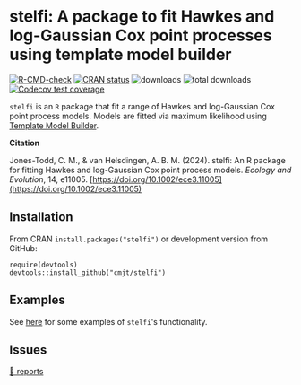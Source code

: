 # stelfi: A package to fit Hawkes and log-Gaussian Cox point processes using template model builder

<!-- badges: start -->
[![R-CMD-check](https://github.com/cmjt/stelfi/actions/workflows/R-CMD-check.yaml/badge.svg)](https://github.com/cmjt/stelfi/actions/workflows/R-CMD-check.yaml)
[![CRAN status](https://www.r-pkg.org/badges/version/stelfi)](https://CRAN.R-project.org/package=stelfi)
![downloads](http://cranlogs.r-pkg.org/badges/stelfi)
![total downloads](http://cranlogs.r-pkg.org/badges/grand-total/stelfi)
[![Codecov test coverage](https://codecov.io/gh/cmjt/stelfi/branch/master/graph/badge.svg)](https://app.codecov.io/gh/cmjt/stelfi?branch=master)
<!-- badges: end -->

`stelfi` is an `R` package that fit a range of Hawkes and log-Gaussian Cox point process models. Models are fitted via maximum likelihood using [Template Model Builder](https://github.com/kaskr/adcomp).

**Citation**

Jones-Todd, C. M., & van Helsdingen, A. B. M. (2024). stelfi: An R package for fitting Hawkes and log-Gaussian Cox point process models. *Ecology and Evolution*, 14, e11005. [https://doi.org/10.1002/ece3.11005](https://doi.org/10.1002/ece3.11005)


## Installation

From CRAN `install.packages("stelfi")` or development version from GitHub:

```
require(devtools)
devtools::install_github("cmjt/stelfi")
```

## Examples

See [here](https://cmjt.github.io/stelfi/) for some examples of `stelfi`'s functionality.

## Issues

[ 🐛 reports](https://github.com/cmjt/stelfi/issues)
